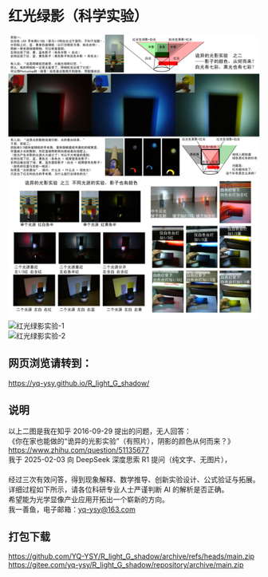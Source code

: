 红光绿影（科学实验）
======

![红光绿影实验-1](红光绿影实验-1.jpg)  
![红光绿影实验-2](红光绿影实验-2.jpg)  
![红光绿影实验-1](https://pic3.zhimg.com/3c17d246edef3567cbc977daa6c38a9a_r.jpg)  
![红光绿影实验-2](https://pic2.zhimg.com/efd3406121ea1b4c61068ba14f5d94b9_r.jpg)  

网页浏览请转到：
------
https://yq-ysy.github.io/R_light_G_shadow/  

说明
------
以上二图是我在知乎 2016-09-29 提出的问题，无人回答：  
《你在家也能做的“诡异的光影实验”（有照片），阴影的颜色从何而来？》  
https://www.zhihu.com/question/51135677  
我于 2025-02-03 向 DeepSeek 深度思索 R1 提问（纯文字、无图片），  
　  
经过三次有效问答，得到现象解释、数学推导、创新实验设计、公式验证与拓展。  
详细过程如下所示，请各位科研专业人士严谨判断 AI 的解析是否正确。  
希望能为光学显像产业应用开拓出一个崭新的方向。  
我一善鱼，电子邮箱：yq-ysy@163.com  

打包下载
------
https://github.com/YQ-YSY/R_light_G_shadow/archive/refs/heads/main.zip  
https://gitee.com/yq-ysy/R_light_G_shadow/repository/archive/main.zip  
　  
